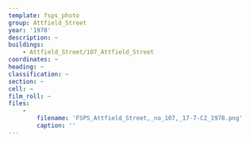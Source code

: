 ```yaml
---
template: fsps_photo
group: Attfield_Street
year: '1978'
description: ~
buildings:
    - Attfield_Street/107_Attfield_Street
coordinates: ~
heading: ~
classification: ~
section: ~
cell: ~
film_roll: ~
files:
    -
        filename: 'FSPS_Attfield_Street,_no_107,_17-7-C2_1978.png'
        caption: ''
---
```

